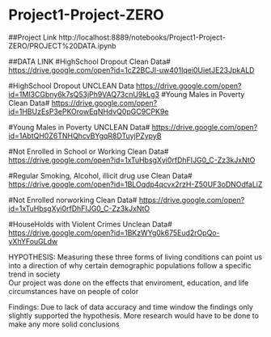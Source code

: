 # Project1-Project-ZERO
##Project Link
http://localhost:8889/notebooks/Project1-Project-ZERO/PROJECT%20DATA.ipynb

##DATA LINK
#HighSchool Dropout Clean Data#
https://drive.google.com/open?id=1cZ2BCJI-uw401Iqei0UietJE23JpkALD

#HighSchool Dropout UNCLEAN Data
https://drive.google.com/open?id=1MI3CGbny6k7sQ53jPh9VAQ73cnU9kLg3
#Young Males in Poverty Clean Data#
https://drive.google.com/open?id=1HBUzEsP3ePKOrowEqNHdvQ0pGC9CPK9e

#Young Males in Poverty UNCLEAN Data#
https://drive.google.com/open?id=1AbtQH0Z6TNHQhcvBYgqR8DTuyjPZypyB

#Not Enrolled in School or Working Clean Data#
https://drive.google.com/open?id=1xTuHbsgXyi0rfDhFIJG0_C-Zz3kJxNtO

#Regular Smoking, Alcohol, illicit drug use Clean Data#
https://drive.google.com/open?id=1BLOqdp4qcvx2rzH-Z50UF3oDNOdfaLiZ

#Not Enrolled norworking Clean Data#
https://drive.google.com/open?id=1xTuHbsgXyi0rfDhFIJG0_C-Zz3kJxNtO

#HouseHolds with Violent Crimes Unclean Data#
https://drive.google.com/open?id=1BKzWYg0k675Eud2rOpQo-yXhYFouGLdw

HYPOTHESIS: Measuring these three forms of living conditions can point us into a direction of why certain demographic populations follow a specific trend in society                                                                                                                            
Our project was done on the effects that enviroment, education, and life circumstances have on people of color


Findings:
Due to lack of data accuracy and time window the findings only slightly supported the hypothesis. More research would have to be done to make any more solid conclusions

